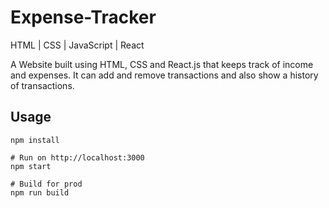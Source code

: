 # Expense-Tracker
HTML | CSS | JavaScript | React

A Website built using HTML, CSS and React.js that keeps track of income and expenses. It can add and remove transactions and also show a history of transactions.

## Usage
```
npm install

# Run on http://localhost:3000
npm start

# Build for prod
npm run build
```
